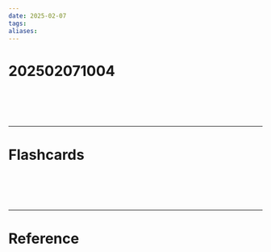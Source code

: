 ```yaml
---
date: 2025-02-07
tags: 
aliases:
---
```

# 202502071004


# ‌
---
# Flashcards


# ‌
---
# Reference
